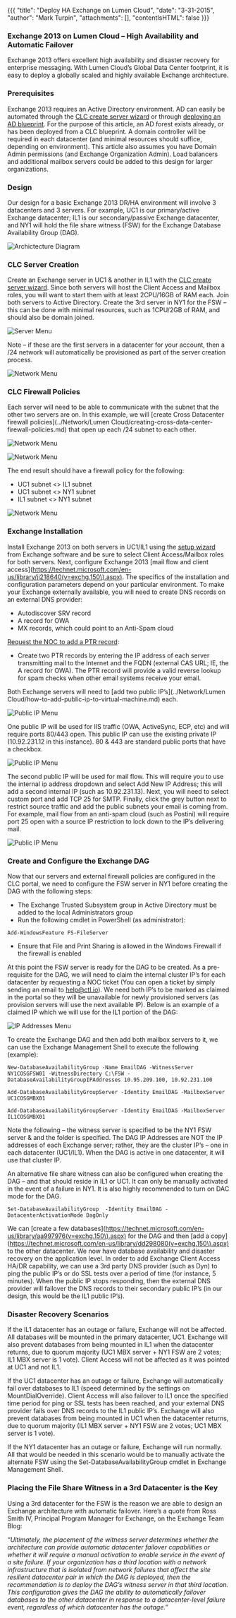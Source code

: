 {{{
  "title": "Deploy HA Exchange on Lumen Cloud",
  "date": "3-31-2015",
  "author": "Mark Turpin",
  "attachments": [],
  "contentIsHTML": false
}}}

### Exchange 2013 on Lumen Cloud – High Availability and Automatic Failover

Exchange 2013 offers excellent high availability and disaster recovery for enterprise messaging. With Lumen Cloud’s Global Data Center footprint, it is easy to deploy a globally scaled and highly available Exchange architecture.

### Prerequisites

Exchange 2013 requires an Active Directory environment.  AD can easily be automated through the [CLC create server wizard](../Servers/creating-a-new-enterprise-cloud-server.md) or through [deploying an AD blueprint](../blueprints/deploy-microsoft-windows-2012-active-directory-domain-services.md).  For the purpose of this article, an AD forest exists already, or has been deployed from a CLC blueprint.  A domain controller will be required in each datacenter (and minimal resources should suffice, depending on environment).  This article also assumes you have Domain Admin permissions (and Exchange Organization Admin).  Load balancers and additional mailbox servers could be added to this design for larger organizations.

### Design

Our design for a basic Exchange 2013 DR/HA environment will involve 3 datacenters and 3 servers.  For example, UC1 is our primary/active Exchange datacenter; IL1 is our secondary/passive Exchange datacenter, and NY1 will hold the file share witness (FSW) for the Exchange Database Availability Group (DAG).

![Archictecture Diagram](../images/deploy-ha-exchange-on-clc-1.png)

### CLC Server Creation

Create an Exchange server in UC1 & another in IL1 with the [CLC create server wizard](../Servers/creating-a-new-enterprise-cloud-server.md).  Since both servers will host the Client Access and Mailbox roles, you will want to start them with at least 2CPU/16GB of RAM each.  Join both servers to Active Directory.  Create the 3rd server in NY1 for the FSW – this can be done with minimal resources, such as 1CPU/2GB of RAM, and should also be domain joined.

![Server Menu](../images/deploy-ha-exchange-on-clc-2.png)

Note – if these are the first servers in a datacenter for your account, then a /24 network will automatically be provisioned as part of the server creation process.

![Network Menu](../images/deploy-ha-exchange-on-clc-3.png)

### CLC Firewall Policies

Each server will need to be able to communicate with the subnet that the other two servers are on.  In this example, we will [create Cross Datacenter firewall policies](../Network/Lumen Cloud/creating-cross-data-center-firewall-policies.md) that open up each /24 subnet to each other.

![Network Menu](../images/deploy-ha-exchange-on-clc-4.png)

![Network Menu](../images/deploy-ha-exchange-on-clc-5.png)

The end result should have a firewall policy for the following:

* UC1 subnet <> IL1 subnet
* UC1 subnet <> NY1 subnet
* IL1 subnet <> NY1 subnet

![Network Menu](../images/deploy-ha-exchange-on-clc-6.png)

### Exchange Installation

Install Exchange 2013 on both servers in UC1/IL1 using the [setup wizard](https://technet.microsoft.com/en-us/library/bb124778%28v=exchg.150%29.aspx) from Exchange software and be sure to select Client Access/Mailbox roles for both servers.  Next, configure Exchange 2013 [mail flow and client access](https://technet.microsoft.com/en-us/library/jj218640(v=exchg.150\).aspx).  The specifics of the installation and configuration parameters depend on your particular environment. To make your Exchange externally available, you will need to create DNS records on an external DNS provider:

* Autodiscover SRV record
* A record for OWA
* MX records, which could point to an Anti-Spam cloud

[Request the NOC to add a PTR record](../Support/requesting-a-public-dns-ptr-record.md):

* Create two PTR records by entering the IP address of each server transmitting mail to the Internet and the FQDN (external CAS URL; IE, the A record for OWA).  The PTR record will provide a valid reverse lookup for spam checks when other email systems receive your email.

Both Exchange servers will need to [add two public IP’s](../Network/Lumen Cloud/how-to-add-public-ip-to-virtual-machine.md) each.

![Public IP Menu](../images/deploy-ha-exchange-on-clc-7.png)

One public IP will be used for IIS traffic (OWA, ActiveSync, ECP, etc) and will require ports 80/443 open.  This public IP can use the existing private IP (10.92.231.12 in this instance).  80 & 443 are standard public ports that have a checkbox.

![Public IP Menu](../images/deploy-ha-exchange-on-clc-8.png)

The second public IP will be used for mail flow.  This will require you to use the internal ip address dropdown and select Add New IP Address; this will add a second internal IP (such as 10.92.231.13).  Next, you will need to select custom port and add TCP 25 for SMTP.  Finally, click the grey button next to restrict source traffic and add the public subnets your email is coming from. For example, mail flow from an anti-spam cloud (such as Postini) will require port 25 open with a source IP restriction to lock down to the IP’s delivering mail.

![Public IP Menu](../images/deploy-ha-exchange-on-clc-9.png)

### Create and Configure the Exchange DAG

Now that our servers and external firewall policies are configured in the CLC portal, we need to configure the FSW server in NY1 before creating the DAG with the following steps:

* The Exchange Trusted Subsystem group in Active Directory must be added to the local Administrators group
* Run the following cmdlet in PowerShell (as administrator):

```
Add-WindowsFeature FS-FileServer
```

* Ensure that File and Print Sharing is allowed in the Windows Firewall if the firewall is enabled

At this point the FSW server is ready for the DAG to be created.  As a pre-requisite for the DAG, we will need to claim the internal cluster IP’s for each datacenter by requesting a NOC ticket (You can open a ticket by simply sending an email to help@ctl.io).  We need both IP’s to be marked as claimed in the portal so they will be unavailable for newly provisioned servers (as provision servers will use the next available IP).  Below is an example of a claimed IP which we will use for the IL1 portion of the DAG:

![IP Addresses Menu](../images/deploy-ha-exchange-on-clc-10.png)

To create the Exchange DAG and then add both mailbox servers to it, we can use the Exchange Management Shell to execute the following (example):

```
New-DatabaseAvailabilityGroup -Name EmailDAG -WitnessServer NY1COSGFSW01 -WitnessDirectory C:\FSW -DatabaseAvailabilityGroupIPAddresses 10.95.209.100, 10.92.231.100
```

```
Add-DatabaseAvailabilityGroupServer -Identity EmailDAG -MailboxServer UC1COSGMBX01
```

```
Add-DatabaseAvailabilityGroupServer -Identity EmailDAG -MailboxServer IL1COSGMBX01
```

Note the following – the witness server is specified to be the NY1 FSW server & and the folder is specified.  The DAG IP Addresses are NOT the IP addresses of each Exchange server; rather, they are the cluster IP’s – one in each datacenter (UC1/IL1).  When the DAG is active in one datacenter, it will use that cluster IP.

An alternative file share witness can also be configured when creating the DAG – and that should reside in IL1 or UC1.  It can only be manually activated in the event of a failure in NY1.  It is also highly recommended to turn on DAC mode for the DAG.

```
Set-DatabaseAvailabilityGroup  -Identity EmailDAG -DatacenterActivationMode DagOnly
```

We can [create a few databases](https://technet.microsoft.com/en-us/library/aa997976(v=exchg.150\).aspx) for the DAG and then [add a copy](https://technet.microsoft.com/en-us/library/dd298080(v=exchg.150\).aspx) to the other datacenter.  We now have database availability and disaster recovery on the application level.  In order to add Exchange Client Access HA/DR capability, we can use a 3rd party DNS provider (such as Dyn) to ping the public IP’s or do SSL tests over a period of time (for instance, 5 minutes). When the public IP stops responding, then the external DNS provider will failover the DNS records to their secondary public IP’s (in our design, this would be the IL1 public IP’s).

### Disaster Recovery Scenarios

If the IL1 datacenter has an outage or failure, Exchange will not be affected.  All databases will be mounted in the primary datacenter, UC1.  Exchange will also prevent databases from being mounted in IL1 when the datacenter returns, due to quorum majority (UC1 MBX server + NY1 FSW are 2 votes; IL1 MBX server is 1 vote).  Client Access will not be affected as it was pointed at UC1 and not IL1.

If the UC1 datacenter has an outage or failure, Exchange will automatically fail over databases to IL1 (speed determined by the settings on MountDialOverride).  Client Access will also failover to IL1 once the specified time period for ping or SSL tests has been reached, and your external DNS provider fails over DNS records to the IL1 public IP’s.  Exchange will also prevent databases from being mounted in UC1 when the datacenter returns, due to quorum majority (IL1 MBX server + NY1 FSW are 2 votes; UC1 MBX server is 1 vote).

If the NY1 datacenter has an outage or failure, Exchange will run normally.  All that would be needed in this scenario would be to manually activate the alternate FSW using the Set-DatabaseAvailabilityGroup cmdlet in Exchange Management Shell.

### Placing the File Share Witness in a 3rd Datacenter is the Key

Using a 3rd datacenter for the FSW is the reason we are able to design an Exchange architecture with automatic failover.  Here’s a quote from Ross Smith IV, Principal Program Manager for Exchange, on the Exchange Team Blog:

*“Ultimately, the placement of the witness server determines whether the architecture can provide automatic datacenter failover capabilities or whether it will require a manual activation to enable service in the event of a site failure.
If your organization has a third location with a network infrastructure that is isolated from network failures that affect the site resilient datacenter pair in which the DAG is deployed, then the recommendation is to deploy the DAG’s witness server in that third location. This configuration gives the DAG the ability to automatically failover databases to the other datacenter in response to a datacenter-level failure event, regardless of which datacenter has the outage.”*
